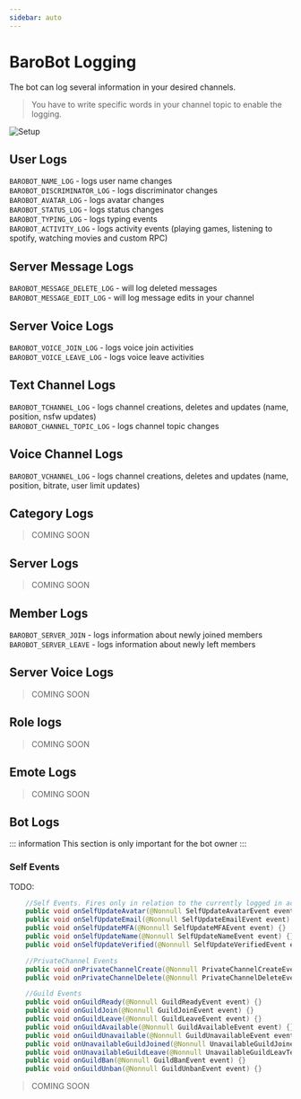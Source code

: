 ```yaml
---
sidebar: auto
---
```


# BaroBot Logging
The bot can log several information in your desired channels.
>You have to write specific words in your channel topic to enable the logging.

![Setup](https://cdn.discordapp.com/attachments/688858069022932996/688858134965518355/unknown.png)

## User Logs
`BAROBOT_NAME_LOG` - logs user name changes\
`BAROBOT_DISCRIMINATOR_LOG` - logs discriminator changes\
`BAROBOT_AVATAR_LOG` - logs avatar changes\
`BAROBOT_STATUS_LOG` - logs status changes\
`BAROBOT_TYPING_LOG` - logs typing events\
`BAROBOT_ACTIVITY_LOG` - logs activity events (playing games, listening to spotify, watching movies and custom RPC)

## Server Message Logs
`BAROBOT_MESSAGE_DELETE_LOG` - will log deleted messages\
`BAROBOT_MESSAGE_EDIT_LOG` - will log message edits in your channel 

## Server Voice Logs
`BAROBOT_VOICE_JOIN_LOG` - logs voice join activities\
`BAROBOT_VOICE_LEAVE_LOG` - logs voice leave activities

## Text Channel Logs
`BAROBOT_TCHANNEL_LOG` - logs channel creations, deletes and updates (name, position, nsfw updates)\
`BAROBOT_CHANNEL_TOPIC_LOG` - logs channel topic changes

## Voice Channel Logs
`BAROBOT_VCHANNEL_LOG` - logs channel creations, deletes and updates (name, position, bitrate, user limit updates)

## Category Logs
> COMING SOON

## Server Logs
> COMING SOON

## Member Logs
`BAROBOT_SERVER_JOIN` - logs information about newly joined members \
`BAROBOT_SERVER_LEAVE` - logs information about newly left members

## Server Voice Logs
> COMING SOON

## Role logs
> COMING SOON

## Emote Logs
> COMING SOON

## Bot Logs

::: information
This section is only important for the bot owner
:::

### Self Events
TODO: 
```java
    //Self Events. Fires only in relation to the currently logged in account.
    public void onSelfUpdateAvatar(@Nonnull SelfUpdateAvatarEvent event) {}
    public void onSelfUpdateEmail(@Nonnull SelfUpdateEmailEvent event) {}
    public void onSelfUpdateMFA(@Nonnull SelfUpdateMFAEvent event) {}
    public void onSelfUpdateName(@Nonnull SelfUpdateNameEvent event) {}
    public void onSelfUpdateVerified(@Nonnull SelfUpdateVerifiedEvent event) {}

    //PrivateChannel Events
    public void onPrivateChannelCreate(@Nonnull PrivateChannelCreateEvent event) {}
    public void onPrivateChannelDelete(@Nonnull PrivateChannelDeleteEvent event) {}

    //Guild Events
    public void onGuildReady(@Nonnull GuildReadyEvent event) {}
    public void onGuildJoin(@Nonnull GuildJoinEvent event) {}
    public void onGuildLeave(@Nonnull GuildLeaveEvent event) {}
    public void onGuildAvailable(@Nonnull GuildAvailableEvent event) {}
    public void onGuildUnavailable(@Nonnull GuildUnavailableEvent event) {}
    public void onUnavailableGuildJoined(@Nonnull UnavailableGuildJoinedEvent event) {}
    public void onUnavailableGuildLeave(@Nonnull UnavailableGuildLeavText Channel LogseEvent event) {}
    public void onGuildBan(@Nonnull GuildBanEvent event) {}
    public void onGuildUnban(@Nonnull GuildUnbanEvent event) {}
```

> COMING SOON
